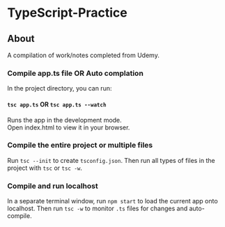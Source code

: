 # TypeScript-Practice

## About

A compilation of work/notes completed from Udemy.

### Compile app.ts file OR Auto complation

In the project directory, you can run:

#### `tsc app.ts` OR `tsc app.ts --watch`

Runs the app in the development mode.\
Open index.html to view it in your browser.

### Compile the entire project or multiple files

Run `tsc --init` to create `tsconfig.json`.
Then run all types of files in the project with `tsc` or `tsc -w`.

### Compile and run localhost
In a separate terminal window, run `npm start` to load the current app onto localhost.
Then run `tsc -w` to monitor `.ts` files for changes and auto-compile.

